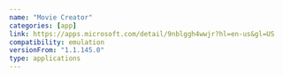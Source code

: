 ```yaml
---
name: "Movie Creator"
categories: [app]
link: https://apps.microsoft.com/detail/9nblggh4wwjr?hl=en-us&gl=US
compatibility: emulation
versionFrom: "1.1.145.0"
type: applications
---
```


